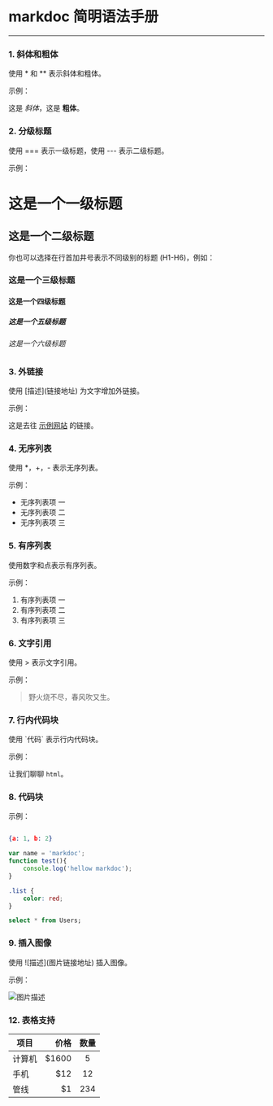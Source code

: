 
# markdoc 简明语法手册


------------------------------


### 1. 斜体和粗体

使用 * 和 ** 表示斜体和粗体。

示例：

这是 *斜体*，这是 **粗体**。

### 2. 分级标题

使用 === 表示一级标题，使用 --- 表示二级标题。

示例：


这是一个一级标题
============================

这是一个二级标题
--------------------------------------------------
你也可以选择在行首加井号表示不同级别的标题 (H1-H6)，例如：

### 这是一个三级标题
#### 这是一个四级标题
##### 这是一个五级标题
###### 这是一个六级标题




### 3. 外链接

使用 \[描述](链接地址) 为文字增加外链接。

示例：

这是去往 [示例网站](http://www.definejs.com/) 的链接。

### 4. 无序列表

使用 *，+，- 表示无序列表。

示例：

- 无序列表项 一
- 无序列表项 二
- 无序列表项 三

### 5. 有序列表

使用数字和点表示有序列表。

示例：

1. 有序列表项 一
2. 有序列表项 二
3. 有序列表项 三

### 6. 文字引用

使用 > 表示文字引用。

示例：

> 野火烧不尽，春风吹又生。

### 7. 行内代码块

使用 \`代码` 表示行内代码块。

示例：

让我们聊聊 `html`。

### 8.  代码块



示例：


```json

{a: 1, b: 2}


```


```js
var name = 'markdoc';
function test(){
    console.log('hellow markdoc');
}
```


```css
.list {
    color: red;
}
```

```sql
select * from Users;
```




### 9.  插入图像

使用 \!\[描述](图片链接地址) 插入图像。

示例：

![图片描述](https://www.baidu.com/img/bd_logo1.png)
                        
### 12. 表格支持

| 项目 | 价格 | 数量 |
|------| -----:  | :----:  |
| 计算机     | $1600 |   5    |
| 手机       |   $12 |   12   |
| 管线       |    $1  |  234  |
                        

                        
